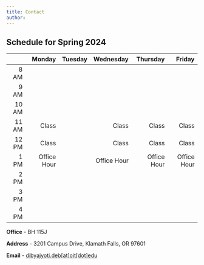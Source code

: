 ```yaml
---
title: Contact
author: 
---
```


## Schedule for Spring 2024

|      | Monday | Tuesday | Wednesday | Thursday | Friday |
|-------------:|------------:|-------------:|------------:|--------:|--------:|
| 8 AM |              |  |             |             |  |
| 9 AM |              |  |             |             |  |
| 10 AM |             |  |             |             |  |
| 11 AM |   Class     |  |    Class    |    Class    | Class |
| 12 PM |   Class     |  |    Class    |    Class    | Class |
| 1 PM |  Office Hour |  | Office Hour | Office Hour | Office Hour  |
| 2 PM |              |  |             |  |  |
| 3 PM |              |  |             |      |  |
| 4 PM |              |  |             |      |  |

**Office** - BH 115J 

**Address** - 3201 Campus Drive, Klamath Falls, OR 97601

**Email** - [dibyajyoti.deb[at]oit[dot]edu](mailto:dibyajyoti.deb@oit.edu)

<!---
**XMin** is the first Hugo theme I have designed. The original reason that I wrote it was I needed a minimal example of Hugo themes when I was writing the  [**blogdown**](https://github.com/rstudio/blogdown) book. Basically I wanted a simple theme that supports a navigation menu, a home page, other single pages, lists of pages, blog posts, categories, tags, and RSS. That is all. Nothing fancy. In terms of CSS and JavaScript, I really want to keep them minimal. In fact, this theme does not contain any JavaScript code at all, although on this example website I did introduce some JavaScript code (still relatively simple anyway). The theme does not contain any images, either, and is pretty much a plain-text theme.

The theme name "XMin" can be interpreted as "**X**ie's **Min**imal theme" (Xie is my last name) or "e**X**tremely **Min**imal theme".

## `hugo.yaml` (the config file)

For this example site, I defined permalinks for two sections, `post` and `note`, so that the links to pages under these directories will contain the date info, e.g., `https://xmin.yihui.org/post/2016/02/14/a-plain-markdown-post/`. This is optional, and it is up to your personal taste of URLs.

```yaml
permalinks:
  note: "/note/:year/:month/:day/:slug/"
  post: "/post/:year/:month/:day/:slug/"
```

You can define the menu through `menu.main`, e.g.,

```yaml
menu:
  main:
    - name: Home
      url: ""
      weight: 1
    - name: About
      url: "about/"
      weight: 2
    - name: Categories
      url: "categories/"
      weight: 3
    - name: Tags
      url: "tags/"
      weight: 4
    - name: Subscribe
      url: "index.xml"
```

Alternatively, you can add `menu: main` to the YAML metadata of any of your pages, so that these pages will appear in the menu.

The page footer can be defined in `.Params.footer`, and the text is treated as Markdown, e.g.,

```
params:
  footer: "&copy; [Yihui Xie](https://yihui.org) 2017 -- {Year}"
```

Here `{Year}` means the year in which the site is built (usually the current year).

## Custom layouts

There are two layout files under `layouts/partials/` that you may want to override: `head_custom.html` and `foot_custom.html`. This is how you inject arbitrary HTML code to the head and foot areas. For example, this site has a file `layouts/partials/foot_custom.html` to support LaTeX math via KaTeX and center images automatically:

```html
<link rel="stylesheet" href="//cdn.jsdelivr.net/npm/katex/dist/katex.min.css">
<script src="//cdn.jsdelivr.net/combine/npm/katex/dist/katex.min.js,npm/katex/dist/contrib/auto-render.min.js,npm/@xiee/utils/js/render-katex.js" defer></script>

<script src="//cdn.jsdelivr.net/npm/@xiee/utils/js/center-img.min.js" defer></script>
```

You can certainly enable highlight.js for syntax highlighting by yourself through `head_custom.html` and `foot_custom.html` if you want.

If you do not like the default fonts (e.g., `Palatino`), you may provide your own `static/css/fonts.css` under the root directory of your website to override the `fonts.css` in the theme.

## Other features

I could have added more features to this theme, but I decided not to, since I have no intention to make this theme feature-rich. However, I will teach you how. I have prepared several examples via pull requests at https://github.com/yihui/hugo-xmin/pulls, so that you can see the implementations of these features when you check out the diffs in the pull requests. For example, you can:

- [Enable Google Analytics](https://github.com/yihui/hugo-xmin/pull/3)

- [Enable Disqus comments](https://github.com/yihui/hugo-xmin/pull/4)

- [Enable highlight.js for syntax highlighting of code blocks](https://github.com/yihui/hugo-xmin/pull/5)

- [Display categories and tags on a page](https://github.com/yihui/hugo-xmin/pull/2)

- [Add a table of contents](https://github.com/yihui/hugo-xmin/pull/7)

- [Add a link in the footer of each page to "Edit this page" on Github](https://github.com/yihui/hugo-xmin/pull/6)

To fully understand these examples, you have to read [the section on Hugo templates](https://bookdown.org/yihui/blogdown/templates.html) in the **blogdown** book.

# Design philosophy

Lastly, a few words about my design philosophy for this theme: I have been relying on existing frameworks like Bootstrap for years since I'm not really a designer, and I was always scared by the complexity of CSS.

When I started writing this theme, I asked myself, "_What if I just write from scratch?_" No Bootstrap. No Normalize.css. I don't care about IE (life could be so much easier without IE) or inconsistencies among browsers (for personal websites). As long as the theme looks okay in Chrome, Firefox, and Safari, I'm done. Thanks to the simplicity of Markdown, you cannot really produce very complicated HTML, and I think styling the HTML output from Markdown is much simpler than general HTML documents. For example, I do not need to care much about form elements like textareas or buttons.

After I finished this theme, I started to wonder why I'd need `normalize.css` at all. The default appearance of modern browsers actually looks pretty good in my eyes, after I tweak the typeface a little bit.

Compared to inconsistencies across browsers, I care much more about these properties of HTML elements:

- Tables should always be centered, and striped tables are easier to read especially when they are wide. Tables should not have vertical borders.
- An image should be centered if it is the only child element of a paragraph.
- The `max-width` of images, videos, and iframes should be `100%`.

I hope you can enjoy this theme. The source code is [on Github](https://github.com/yihui/hugo-xmin). Happy hacking!

--->
